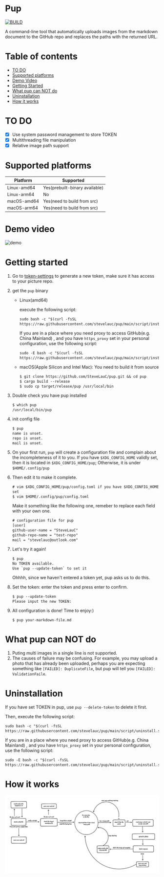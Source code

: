 # Pup 
[![BUILD](https://github.com/stevelauc/pup/workflows/Rust/badge.svg)](https://github.com/stevelauc/pup/actions/workflows/build.yml)

A command-line tool that automatically uploads images from the markdown document to
the GitHub repo and replaces the paths with the returned URL.

# Table of contents
   * [TO DO](https://github.com/SteveLauC/pup#to-do)
   * [Supported platforms](https://github.com/SteveLauC/pup#supported-platforms)
   * [Demo Video](https://github.com/SteveLauC/pup#demo-video)
   * [Getting Started](https://github.com/SteveLauC/pup#getting-started)
   * [What pup can NOT do](https://github.com/SteveLauC/pup#what-pup-can-not-do)
   * [Uninstallation](https://github.com/SteveLauC/pup#uninstallation)
   * [How it works](https://github.com/SteveLauC/pup#how-it-works)

# TO DO
- [x] Use system password management to store TOKEN
- [x] Multithreading file manipulation
- [x] Relative image path support

# Supported platforms

   |Platform   |Supported                       |
   |-----------|--------------------------------|
   |Linux-amd64| Yes(prebuilt-binary available) |
   |Linux-arm64| No                             |
   |macOS-amd64| Yes(need to build from src)    |
   |macOS-arm64| Yes(need to build from src)    |


# Demo video
  ![demo](https://user-images.githubusercontent.com/96880612/163975456-fdebdee0-f68f-4227-8f11-b1c72cb4eaa3.gif)

# Getting started
1. Go to [token-settings](https://github.com/settings/tokens) to generate a new
   token, make sure it has access to your picture repo.

2. get the `pup` binary

   * Linux(amd64)

       execute the following script: 

        ```shell
       sudo bash -c "$(curl -fsSL https://raw.githubusercontent.com/stevelauc/pup/main/script/install.sh)"
       ```
       If you are in a place where you need proxy to access GitHub(e.g. China Mainland)
       , and you have `https_proxy` set in your personal configuration, use the following 
       script:

       ```shell
       sudo -E bash -c "$(curl -fsSL https://raw.githubusercontent.com/stevelauc/pup/main/script/install.sh)"
       ```

    * macOS(Apple Silicon and Intel Mac):
        You need to build it from source

        ```shell
        $ git clone https://github.com/SteveLauC/pup.git && cd pup
        $ cargo build --release
        $ sudo cp target/release/pup /usr/local/bin
        ```

3. Double check you have pup installed

   ```shell
   $ which pup
   /usr/local/bin/pup
   ```
4. init config file

   ```shell
   $ pup
   name is unset.
   repo is unset.
   mail is unset.
   ```

5. On your first run, `pup` will create a configuration file and complain about 
   the incompleteness of it to you. If you have `$XDG_CONFIG_HOME` validly set, 
   then it is located in `$XDG_CONFIG_HOME/pup`; Otherwise, it is under 
   `$HOME/.config/pup`

6. Then edit it to make it complete.

   ```shell
   # vim $XDG_CONFIG_HOME/pup/config.toml if you have $XDG_CONFIG_HOME set
   $ vim $HOME/.config/pup/config.toml
   ```
   Make it something like the following one, remeber to replace each field with your own one.

   ```
   # configuration file for pup
   [user]
   github-user-name = "SteveLauC"
   github-repo-name = "test-repo"
   mail = "stevelauc@outlook.com"
   ```
7. Let's try it again!
   ```shell
   $ pup
   No TOKEN available.
   Use `pup --update-token` to set it
   ```
   Ohhhh, since we haven't entered a token yet, pup asks us to do this.

8. Set the token: enter the token and press enter to confirm.
   ```shell
   $ pup --update-token
   Please input the new TOKEN:  
   ```
8. All configuration is done! Time to enjoy:)
   ```shell
   $ pup your-markdown-file.md
   ```
   
# What pup can NOT do
1. Puting multi images in a single line is not supported.
2. The causes of failure may be confusing. For example, you may upload a photo 
   that has already been uploaded, perhaps you are expecting something like 
   `[FAILED]: DuplicateFile`, but pup will tell you `[FAILED]: ValidationFaile`.
   

# Uninstallation

   If you have set TOKEN in pup, use `pup --delete-token` to delete it first.

   Then, execute the following script:

   ```shell
   sudo bash -c "$(curl -fsSL https://raw.githubusercontent.com/stevelauc/pup/main/script/uninstall.sh)"
   ```
   
   If you are in a place where you need proxy to access GitHub(e.g. China Mainland)
   , and you have `https_proxy` set in your personal configuration, use the following 
   script:

   ```shell
   sudo -E bash -c "$(curl -fsSL https://raw.githubusercontent.com/stevelauc/pup/main/script/uninstall.sh)"
   ```

# How it works
![workflow](https://github.com/SteveLauC/pic/blob/main/Page%201.jpeg)
